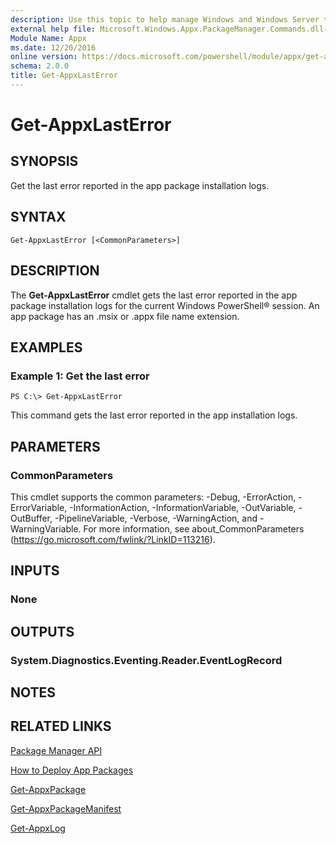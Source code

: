```yaml
---
description: Use this topic to help manage Windows and Windows Server technologies with Windows PowerShell.
external help file: Microsoft.Windows.Appx.PackageManager.Commands.dll-help.xml
Module Name: Appx
ms.date: 12/20/2016
online version: https://docs.microsoft.com/powershell/module/appx/get-appxlasterror?view=windowsserver2022-ps&wt.mc_id=ps-gethelp
schema: 2.0.0
title: Get-AppxLastError
---
```


# Get-AppxLastError

## SYNOPSIS
Get the last error reported in the app package installation logs.

## SYNTAX

```
Get-AppxLastError [<CommonParameters>]
```

## DESCRIPTION
The **Get-AppxLastError** cmdlet gets the last error reported in the app package installation logs for the current Windows PowerShell® session.
An app package has an .msix or .appx file name extension.

## EXAMPLES

### Example 1: Get the last error
```
PS C:\> Get-AppxLastError
```

This command gets the last error reported in the app installation logs.

## PARAMETERS

### CommonParameters
This cmdlet supports the common parameters: -Debug, -ErrorAction, -ErrorVariable, -InformationAction, -InformationVariable, -OutVariable, -OutBuffer, -PipelineVariable, -Verbose, -WarningAction, and -WarningVariable. For more information, see about_CommonParameters (https://go.microsoft.com/fwlink/?LinkID=113216).

## INPUTS

### None

## OUTPUTS

### System.Diagnostics.Eventing.Reader.EventLogRecord

## NOTES

## RELATED LINKS

[Package Manager API](https://go.microsoft.com/fwlink/?LinkId=245447)

[How to Deploy App Packages](https://go.microsoft.com/fwlink/?LinkID=231020)

[Get-AppxPackage](./Get-AppxPackage.md)

[Get-AppxPackageManifest](./Get-AppxPackageManifest.md)

[Get-AppxLog](./Get-AppxLog.md)

